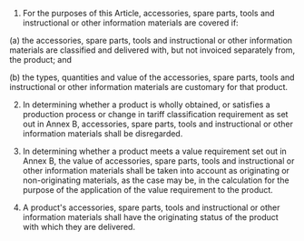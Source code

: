1. For the purposes of this Article, accessories, spare parts, tools and instructional or other information materials are covered if:

(a) the accessories, spare parts, tools and instructional or other information materials are classified and delivered with, but not invoiced separately from, the product; and

(b) the types, quantities and value of the accessories, spare parts, tools and instructional or other information materials are customary for that product.

2. In determining whether a product is wholly obtained, or satisfies a production process or change in tariff classification requirement as set out in Annex B, accessories, spare parts, tools and instructional or other information materials shall be disregarded.

3. In determining whether a product meets a value requirement set out in Annex B, the value of accessories, spare parts, tools and instructional or other information materials shall be taken into account as originating or non-originating materials, as the case may be, in the calculation for the purpose of the application of the value requirement to the product.

4. A product's accessories, spare parts, tools and instructional or other information materials shall have the originating status of the product with which they are delivered.
